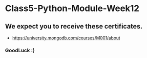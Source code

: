 # Class5-Python-Module-Week12

## We expect you to receive these certificates.

- https://university.mongodb.com/courses/M001/about

### GoodLuck :)
